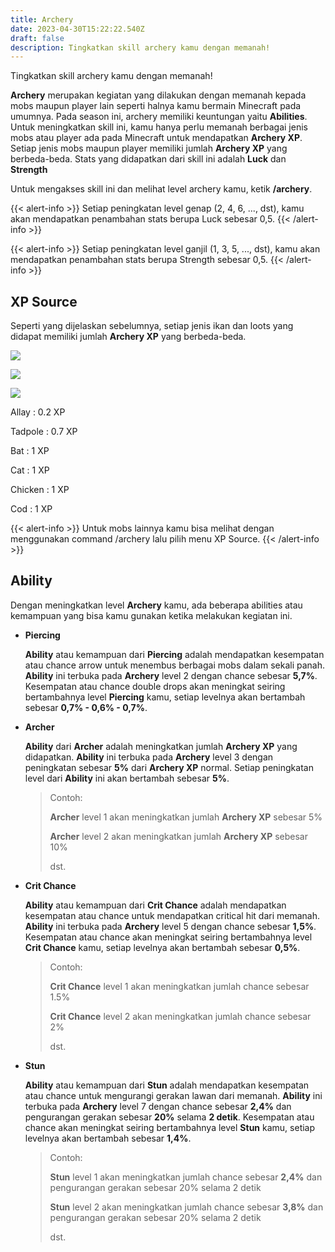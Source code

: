 ```yaml
---
title: Archery
date: 2023-04-30T15:22:22.540Z
draft: false
description: Tingkatkan skill archery kamu dengan memanah!
---
```

Tingkatkan skill archery kamu dengan memanah!

**Archery** merupakan kegiatan yang dilakukan dengan memanah kepada mobs maupun player lain seperti halnya kamu bermain Minecraft pada umumnya. Pada season ini, archery memiliki keuntungan yaitu **Abilities**. Untuk meningkatkan skill ini, kamu hanya perlu memanah berbagai jenis mobs atau player  ada pada Minecraft untuk mendapatkan **Archery XP**. Setiap jenis mobs maupun player memiliki jumlah **Archery XP** yang berbeda-beda. Stats yang didapatkan dari skill ini adalah **Luck** dan **Strength**

Untuk mengakses skill ini dan melihat level archery kamu, ketik **/archery**.

{{< alert-info >}} Setiap peningkatan level genap (2, 4, 6, ..., dst), kamu akan mendapatkan penambahan stats berupa Luck sebesar 0,5. {{< /alert-info >}}

{{< alert-info >}} Setiap peningkatan level ganjil (1, 3, 5, ..., dst), kamu akan mendapatkan penambahan stats berupa Strength sebesar 0,5. {{< /alert-info >}}

## XP Source

Seperti yang dijelaskan sebelumnya, setiap jenis ikan dan loots yang didapat memiliki jumlah **Archery XP** yang berbeda-beda.

![](/img/uploads/xp-archer.png)

![](/img/uploads/xp-archer2.png)

![](/img/uploads/xp-archer3.png)

Allay : 0.2 XP

Tadpole : 0.7 XP

Bat : 1 XP

Cat : 1 XP

Chicken : 1 XP

Cod : 1 XP

{{< alert-info >}} Untuk mobs lainnya kamu bisa melihat dengan menggunakan command /archery lalu pilih menu XP Source. {{< /alert-info >}}

## Ability

Dengan meningkatkan level **Archery** kamu, ada beberapa abilities atau kemampuan yang bisa kamu gunakan ketika melakukan kegiatan ini.

* **Piercing**

  **Ability** atau kemampuan dari **Piercing** adalah mendapatkan kesempatan atau chance arrow untuk menembus berbagai mobs dalam sekali panah. **Ability** ini terbuka pada **Archery** level 2 dengan chance sebesar **5,7%**. Kesempatan atau chance double drops akan meningkat seiring bertambahnya level **Piercing** kamu, setiap levelnya akan bertambah sebesar **0,7% - 0,6% - 0,7%**. 
* **Archer**

  **Ability** dari **Archer** adalah meningkatkan jumlah **Archery XP** yang didapatkan. **Ability** ini terbuka pada **Archery** level 3 dengan peningkatan sebesar **5%** dari **Archery XP** normal. Setiap peningkatan level dari **Ability** ini akan bertambah sebesar **5%**.

  > Contoh:
  >
  > **Archer** level 1 akan meningkatkan jumlah **Archery XP** sebesar 5%
  >
  > **Archer** level 2 akan meningkatkan jumlah **Archery XP** sebesar 10%
  >
  > dst.
* **Crit Chance**

  **Ability** atau kemampuan dari **Crit Chance** adalah mendapatkan kesempatan atau chance untuk mendapatkan critical hit dari memanah. **Ability** ini terbuka pada **Archery** level 5 dengan chance sebesar **1,5%**. Kesempatan atau chance akan meningkat seiring bertambahnya level **Crit Chance** kamu, setiap levelnya akan bertambah sebesar **0,5%**. 

  > Contoh:
  >
  > **Crit Chance** level 1 akan meningkatkan jumlah chance sebesar 1.5%
  >
  > **Crit Chance** level 2 akan meningkatkan jumlah chance sebesar 2%
  >
  > dst.
* **Stun**

  **Ability** atau kemampuan dari **Stun** adalah mendapatkan kesempatan atau chance untuk mengurangi gerakan lawan dari memanah. **Ability** ini terbuka pada **Archery** level 7 dengan chance sebesar **2,4%** dan pengurangan gerakan sebesar **20%** selama **2 detik**. Kesempatan atau chance akan meningkat seiring bertambahnya level **Stun** kamu, setiap levelnya akan bertambah sebesar **1,4%**.

  > Contoh:
  >
  > **Stun** level 1 akan meningkatkan jumlah chance sebesar **2,4%** dan pengurangan gerakan sebesar 20% selama 2 detik
  >
  > **Stun** level 2 akan meningkatkan jumlah chance sebesar **3,8%** dan pengurangan gerakan sebesar 20% selama 2 detik
  >
  > dst.
